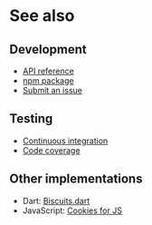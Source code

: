 # See also

## Development
- [API reference](https://dev.belin.io/ngx-cookies.js/api)
- [npm package](https://www.npmjs.com/package/@cedx/ngx-cookies)
- [Submit an issue](https://github.com/cedx/ngx-cookies.js/issues)

## Testing
- [Continuous integration](https://github.com/cedx/ngx-cookies.js/actions)
- [Code coverage](https://coveralls.io/github/cedx/ngx-cookies.js)

## Other implementations
- Dart: [Biscuits.dart](https://dev.belin.io/biscuits.dart)
- JavaScript: [Cookies for JS](https://dev.belin.io/cookies.js)
